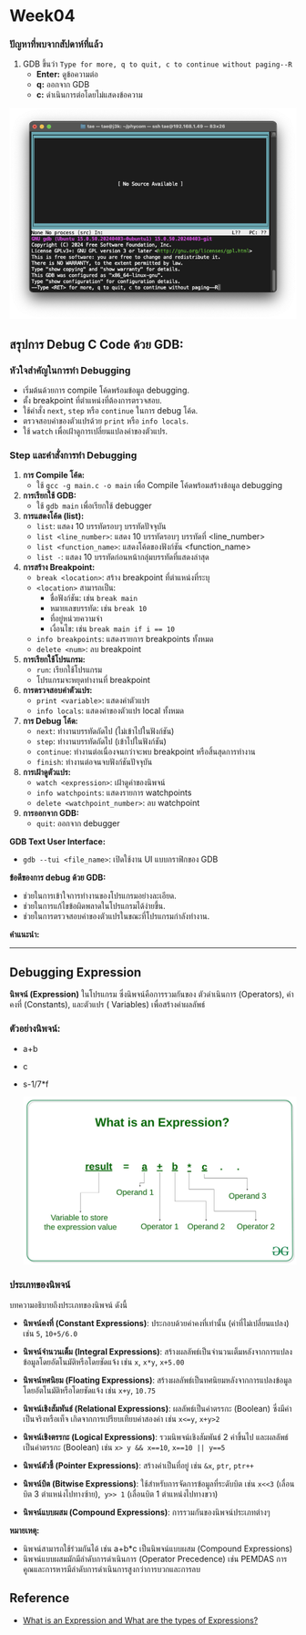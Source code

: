 # Week04

### ปัญหาที่พบจากสัปดาห์ที่แล้ว

1. GDB ขึ้นว่า `Type for more, q to quit, c to continue without paging--R`
    * **Enter:** ดูข้อความต่อ
    * **q:** ออกจาก GDB
    * **c:** ดำเนินการต่อโดยไม่แสดงข้อความ

![gdb-01.png](files/gdb-01.png)

## สรุปการ Debug C Code ด้วย GDB:

### หัวใจสำคัญในการทำ Debugging

- เริ่มต้นด้วยการ compile โค้ดพร้อมข้อมูล debugging.
- ตั้ง breakpoint ที่ตำแหน่งที่ต้องการตรวจสอบ.
- ใช้คำสั่ง `next`, `step` หรือ `continue` ในการ debug โค้ด.
- ตรวจสอบค่าของตัวแปรด้วย `print` หรือ `info locals`.
- ใช้ `watch` เพื่อเฝ้าดูการเปลี่ยนแปลงค่าของตัวแปร.

### Step และคำสั่งการทำ Debugging

1. **การ Compile โค้ด:**
    - ใช้ `gcc -g main.c -o main` เพื่อ Compile โค้ดพร้อมสร้างข้อมูล debugging
2. **การเรียกใช้ GDB:**
    - ใช้ `gdb main` เพื่อเรียกใช้ debugger
3. **การแสดงโค้ด (list):**
    - `list`: แสดง 10 บรรทัดรอบๆ บรรทัดปัจจุบัน
    - `list <line_number>`: แสดง 10 บรรทัดรอบๆ บรรทัดที่ <line_number>
    - `list <function_name>`: แสดงโค้ดของฟังก์ชัน <function_name>
    - `list -`: แสดง 10 บรรทัดก่อนหน้ากลุ่มบรรทัดที่แสดงล่าสุด
4. **การสร้าง Breakpoint:**
    - `break <location>`: สร้าง breakpoint ที่ตำแหน่งที่ระบุ
    - `<location>` สามารถเป็น:
        - ชื่อฟังก์ชัน: เช่น `break main`
        - หมายเลขบรรทัด: เช่น `break 10`
        - ที่อยู่หน่วยความจำ
        - เงื่อนไข: เช่น `break main if i == 10`
    - `info breakpoints`: แสดงรายการ breakpoints ทั้งหมด
    - `delete <num>`: ลบ breakpoint
5. **การเรียกใช้โปรแกรม:**
    - `run`: เรียกใช้โปรแกรม
    - โปรแกรมจะหยุดทำงานที่ breakpoint
6. **การตรวจสอบค่าตัวแปร:**
    - `print <variable>`: แสดงค่าตัวแปร
    - `info locals`: แสดงค่าของตัวแปร local ทั้งหมด
7. **การ Debug โค้ด:**
    - `next`: ทำงานบรรทัดถัดไป (ไม่เข้าไปในฟังก์ชัน)
    - `step`: ทำงานบรรทัดถัดไป (เข้าไปในฟังก์ชัน)
    - `continue`: ทำงานต่อเนื่องจนกว่าจะพบ breakpoint หรือสิ้นสุดการทำงาน
    - `finish`: ทำงานต่อจนจบฟังก์ชันปัจจุบัน
8. **การเฝ้าดูตัวแปร:**
    - `watch <expression>`: เฝ้าดูค่าของนิพจน์
    - `info watchpoints`: แสดงรายการ watchpoints
    - `delete <watchpoint_number>`: ลบ watchpoint
9. **การออกจาก GDB:**
    - `quit`: ออกจาก debugger

**GDB Text User Interface:**

- `gdb --tui <file_name>`: เปิดใช้งาน UI แบบกราฟิกของ GDB

**ข้อดีของการ debug ด้วย GDB:**

- ช่วยในการเข้าใจการทำงานของโปรแกรมอย่างละเอียด.
- ช่วยในการแก้ไขข้อผิดพลาดในโปรแกรมได้ง่ายขึ้น.
- ช่วยในการตรวจสอบค่าของตัวแปรในขณะที่โปรแกรมกำลังทำงาน.

**คำแนะนำ:**



---

## Debugging Expression

**นิพจน์ (Expression)** ในโปรแกรม ซึ่งนิพจน์คือการรวมกันของ ตัวดำเนินการ (Operators), ค่าคงที่ (Constants), และตัวแปร (
Variables) เพื่อสร้างค่าผลลัพธ์

### ตัวอย่างนิพจน์:

* a+b
* c
* s-1/7*f


  ![gdb-02-expression.jpg](files/gdb-02-expression.jpg)

### ประเภทของนิพจน์

บทความอธิบายถึงประเภทของนิพจน์ ดังนี้

* **นิพจน์คงที่ (Constant Expressions)**: ประกอบด้วยค่าคงที่เท่านั้น (ค่าที่ไม่เปลี่ยนแปลง) เช่น `5`, `10+5/6.0`
* **นิพจน์จำนวนเต็ม (Integral Expressions)**:  สร้างผลลัพธ์เป็นจำนวนเต็มหลังจากการแปลงข้อมูลโดยอัตโนมัติหรือโดยชัดแจ้ง
  เช่น `x`, `x*y`, `x+5.00`
* **นิพจน์ทศนิยม (Floating Expressions)**: สร้างผลลัพธ์เป็นทศนิยมหลังจากการแปลงข้อมูลโดยอัตโนมัติหรือโดยชัดแจ้ง เช่น
  `x+y`, `10.75`

  
* **นิพจน์เชิงสัมพันธ์ (Relational Expressions)**: ผลลัพธ์เป็นค่าตรรกะ (Boolean) ซึ่งมีค่าเป็นจริงหรือเท็จ
  เกิดจากการเปรียบเทียบค่าสองค่า เช่น `x<=y`, `x+y>2`
* **นิพจน์เชิงตรรกะ (Logical Expressions)**:  รวมนิพจน์เชิงสัมพันธ์ 2 ค่าขึ้นไป และผลลัพธ์เป็นค่าตรรกะ (Boolean) เช่น `x>
  y && x==10`, `x==10 || y==5`


* **นิพจน์ตัวชี้ (Pointer Expressions)**: สร้างค่าเป็นที่อยู่ เช่น `&x`, `ptr`, `ptr++`
* **นิพจน์บิต (Bitwise Expressions)**: ใช้สำหรับการจัดการข้อมูลที่ระดับบิต เช่น `x<<3` (เลื่อนบิต 3 ตำแหน่งไปทางซ้าย),` y>>
  1` (เลื่อนบิต 1 ตำแหน่งไปทางขวา)
* **นิพจน์แบบผสม (Compound Expressions)**:  การรวมกันของนิพจน์ประเภทต่างๆ

**หมายเหตุ:**

* นิพจน์สามารถใช้ร่วมกันได้ เช่น a+b*c เป็นนิพจน์แบบผสม (Compound Expressions)
* นิพจน์แบบผสมมักมีลำดับการดำเนินการ (Operator Precedence) เช่น PEMDAS การคูณและการหารมีลำดับการดำเนินการสูงกว่าการบวกและการลบ

## Reference

- [What is an Expression and What are the types of Expressions?](https://www.geeksforgeeks.org/what-is-an-expression-and-what-are-the-types-of-expressions/)